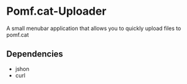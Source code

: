 # Pomf.cat-Uploader
A small menubar application that allows you to quickly upload files to pomf.cat

## Dependencies
* jshon
* curl